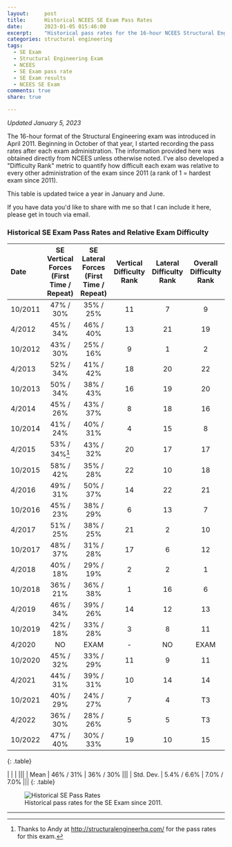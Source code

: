 ```yaml
---
layout:     post
title:      Historical NCEES SE Exam Pass Rates
date:       2023-01-05 015:46:00
excerpt:    "Historical pass rates for the 16-hour NCEES Structural Engineering (SE) licensing exam. Updated twice a year."
categories: structural engineering
tags:
  - SE Exam
  - Structural Engineering Exam
  - NCEES
  - SE Exam pass rate
  - SE Exam results
  - NCEES SE Exam
comments: true
share: true

---
```


_Updated January 5, 2023_

The 16-hour format of the Structural Engineering exam was introduced in April 2011. Beginning in October of that year, I started recording the pass rates after each exam administration. The information provided here was obtained directly from NCEES unless otherwise noted. I've also developed a "Difficulty Rank" metric to quantify how difficult each exam was relative to every other administration of the exam since 2011 (a rank of 1 = hardest exam since 2011).

This table is updated twice a year in January and June.

If you have data you'd like to share with me so that I can include it here, please get in touch via email.

### Historical SE Exam Pass Rates and Relative Exam Difficulty

| Date | SE Vertical Forces (First Time / Repeat) | SE Lateral Forces (First Time / Repeat) | Vertical Difficulty Rank | Lateral Difficulty Rank | Overall Difficulty Rank
|:--------|:-------:|:--------:|:--------:|:--------:|:--------:|
| 10/2011   | 47% / 30%   | 35% / 25%  | 11	|7|	9|
| 4/2012   | 45% / 34%   | 46% / 40%   |13|21|19|
| 10/2012   | 43% / 30% | 25% / 16%   |  9|1|2|
| 4/2013   |  52% / 34%   | 41% / 42%   |18|20|22|
| 10/2013   | 50% / 34% | 38% / 43%   |  16|19|20|
| 4/2014   |  45% / 26%   | 43% / 37%   |8|18|16|
| 10/2014   | 41% / 24% | 40% / 31%   |  4|15|8|
| 4/2015   |  53% / 34%[^1]   | 43% / 32%   |20|17|17|
| 10/2015   | 58% / 42% | 35% / 28%   |  22|10|18|
| 4/2016   |  49% / 31%  | 50% / 37%   |14|22|21|
| 10/2016   | 45% / 23% | 38% / 29%   |  6|13|7|
| 4/2017   |  51% / 25%   | 38% / 25%   |21|2|10|
| 10/2017   | 48% / 37% | 31% / 28%   |  17|6|12|
| 4/2018   |  40% / 18%   | 29% / 19%   |2|2|1|
| 10/2018   |  36% / 21%   | 36% / 38%   |1|16|6|
| 4/2019   |    46% / 34%   | 39% / 26%  |14|12|13|
| 10/2019   |    42% / 18%   | 33% / 28%  |3|8|11|
| 4/2020   |    NO   | EXAM | -|NO|EXAM|
| 10/2020   |    45% / 32%   | 33% / 29%  |11|9|11|
| 4/2021   |    44% / 31%   | 39% / 31%  |10|14|14|
| 10/2021   |    40% / 29%   | 24% / 27%  |7|4|T3|
| 4/2022    |    36% / 30% | 28% / 26% |5|5|T3|
| 10/2022    |    47% / 40% | 30% / 33% |19|10|15|
{: .table}

|              |             |             |||
| Mean         | 46% / 31%   | 36% / 30%   |||
| Std. Dev.    | 5.4% / 6.6% | 7.0% / 7.0% |||
{: .table}

<figure>
  <img src="https://docs.google.com/spreadsheets/d/e/2PACX-1vRuMU1aiY6Q0e5UfA2wMPCOrxvhjBoxbR9-60YTr1pTXj60iOYZblMKlwprQ-tFL6L9bgvi-oBX616f/pubchart?oid=645378985&format=image" alt="Historical SE Pass Rates">
	<figcaption>Historical pass rates for the SE Exam since 2011.</figcaption>
</figure>


---
[^1]: Thanks to Andy at http://structuralengineerhq.com/ for the pass rates for this exam.

